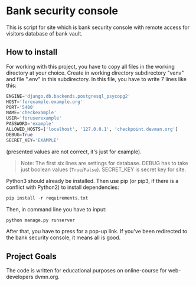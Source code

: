 # Bank security console
This is script for site which is bank security console with remote access for visitors database of bank vault.

## How to install

For working with this project, you have to copy all files in the working directory at your choice.  Create in working 
directory subdirectory "venv" and file ".env" in this subdirectory. In this file, you have to write 7 lines like this:
```python
ENGINE='django.db.backends.postgresql_psycopg2'
HOST='forexample.example.org'
PORT='5400'
NAME='checkexample'
USER='foruserexample'
PASSWORD='example'
ALLOWED_HOSTS=['localhost', '127.0.0.1', 'checkpoint.devman.org']
DEBUG=True
SECRET_KEY='EXAMPLE'
```
(presented values are not correct, it's just for example). 
>Note: 
The first six lines are settings for database.
DEBUG has to take just boolean values (`True`/`False`).
SECRET_KEY is secret key for site.

Python3 should already be installed. Then use pip (or pip3, if there is a conflict with Python2) to install dependencies:
```python
pip install -r requirements.txt
```
Then, in command line you have to input:
```python
python manage.py runserver
```
After that, you have to press for a pop-up link. If you've been redirected to the bank security console, 
it means all is good.

## Project Goals
The code is written for educational purposes on online-course for web-developers dvmn.org.
